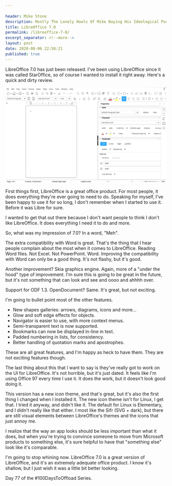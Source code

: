 ```yaml
---

header: Mike Stone
description: Mostly The Lonely Howls Of Mike Baying His Ideological Purity At The Moon
title: LibreOffice 7.0
permalink: /libreoffice-7-0/
excerpt_separator: <!--more-->
layout: post
date: 2020-08-06 22:58:21
published: true
---
```


LibreOffice 7.0 has just been released. I've been using LibreOffice since it was called StarOffice, so of course I wanted to install it right away. Here's a quick and dirty review.

<!--more-->

![](/assets/images/dNjRPWe.png)

First things first, LibreOffice is a great office product. For most people, it does everything they're ever going to need to do. Speaking for myself, I've been happy to use it for so long, I don't remember when I started to use it. Before it was Libre for sure.

I wanted to get that out there because I don't want people to think I don't like LibreOffice. It does everything I need it to do and more.

So, what was my impression of 7.0? In a word, "Meh".

The extra compatibility with Word is great. That's the thing that I hear people complain about the most when it comes to LibreOffice. Reading Word files. Not Excel. Not PowerPoint. Word. Improving the compatibility with Word can only be a good thing. It's not flashy, but it's good.

Another improvement? Skia graphics engine. Again, more of a "under the hood" type of improvement. I'm sure this is going to be great in the future, but it's not something that can look and see and oooo and ahhhh over.

Support for ODF 1.3. OpenDocument? Same. It's great, but not exciting.

I'm going to bullet point most of the other features.

* New shapes galleries: arrows, diagrams, icons and more…
* Glow and soft edge effects for objects.
* Navigator is easier to use, with more context menus.
* Semi-transparent text is now supported.
* Bookmarks can now be displayed in-line in text.
* Padded numbering in lists, for consistency.
* Better handling of quotation marks and apostrophes.

These are all great features, and I'm happy as heck to have them. They are not exciting features though. 

The last thing about this that I want to say is they've really got to work on the UI for LibreOffice. It's not horrible, but it's just dated. It feels like I'm using Office 97 every time I use it. It does the work, but it doesn't look good doing it. 

This version has a new icon theme, and that's great, but it's also the first thing I changed when I installed it. The new icon theme isn't for Linux, I get that. I tried it anyway, and didn't like it. The default for Linux is Elementary, and I didn't really like that either. I most like the Sifr (SVG + dark), but there are still visual elements between LibreOffice's themes and the icons that just annoy me.

I realize that the way an app looks should be less important than what it does, but when you're trying to convince someone to move from Microsoft products to something else, it's sure helpful to have that "something else" look like it's comparable. 

I'm going to stop whining now. LibreOffice 7.0 is a great version of LibreOffice, and it's an extremely adequate office product. I know it's shallow, but I just wish it was a little bit better looking.

Day 77 of the #100DaysToOffload Series.

